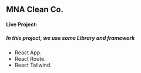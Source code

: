 ## MNA Clean Co.

#### Live Project: 

##### In this project, we use some Library and framework
- React App.
- React Route.
- React Tailwind.